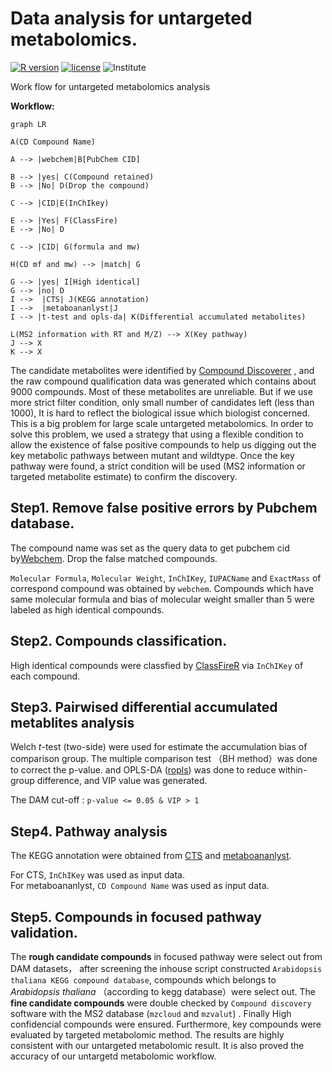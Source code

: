 # Data analysis for untargeted metabolomics.
  

[![R version](https://img.shields.io/badge/R-v4.1.1-salmon)](https://www.r-project.org)
[![license](https://img.shields.io/badge/license-MIT-green)](https://opensource.org/licenses/MIT)
![Institute](https://img.shields.io/badge/HENU-ZhangLab-blue)
  

Work flow for untargeted metabolomics analysis 

**Workflow:** 

```mermaid
graph LR

A(CD Compound Name)

A --> |webchem|B[PubChem CID]

B --> |yes| C(Compound retained)
B --> |No| D(Drop the compound)

C --> |CID|E(InChIkey)

E --> |Yes| F(ClassFire)
E --> |No| D

C --> |CID| G(formula and mw)

H(CD mf and mw) --> |match| G

G --> |yes| I[High identical]
G --> |no| D
I -->  |CTS| J(KEGG annotation)
I -->  |metaboananlyst|J
I --> |t-test and opls-da| K(Differential accumulated metabolites)

L(MS2 information with RT and M/Z) --> X(Key pathway)
J --> X
K --> X

```


The candidate metabolites were identified by [Compound Discoverer](https://www.thermofisher.cn/cn/zh/home/industrial/mass-spectrometry/liquid-chromatography-mass-spectrometry-lc-ms/lc-ms-software/multi-omics-data-analysis/compound-discoverer-software.html) , and the raw compound qualification data was generated which contains about 9000 compounds. Most of these metabolites are unreliable. But if we use more strict filter condition, only small number of candidates left (less than 1000), It is hard to reflect the biological issue which biologist concerned. This is a big problem for large scale untargeted metabolomics.
In order to solve this problem, we used a strategy that using a flexible condition to allow the existence of false positive compounds to help us digging out the key metabolic pathways between mutant and wildtype. Once the key pathway were found, a strict condition will be used (MS2 information or targeted metabolite estimate) to confirm the discovery.  



## Step1. Remove false positive errors by Pubchem database.  

The compound name was set as the query data to get pubchem cid by[Webchem](https://github.com/ropensci/webchem). Drop the false matched compounds.  

`Molecular Formula`,	`Molecular Weight`,	`InChIKey`,	`IUPACName` and	`ExactMass` of correspond compound was obtained by `webchem`. Compounds which have same molecular formula and bias of molecular weight smaller than 5 were labeled as high identical compounds.  


## Step2. Compounds classification.  

High identical compounds were classfied by [ClassFireR](https://github.com/aberHRML/classyfireR) via `InChIKey` of each compound.  

## Step3. Pairwised differential accumulated metablites analysis

Welch *t*-test (two-side) were used for estimate the accumulation bias of comparison group. The multiple comparison test （BH method）was done to correct the p-value. and OPLS-DA ([ropls](https://github.com/SamGG/ropls)) was done to reduce within-group difference, and VIP value was generated.

The DAM cut-off : `p-value <= 0.05 & VIP > 1`

## Step4. Pathway analysis

The KEGG annotation were obtained from [CTS](http://cts.fiehnlab.ucdavis.edu/batch) and [metaboananlyst](https://dev.metaboanalyst.ca/MetaboAnalyst/upload/PathUploadView.xhtml).  

For CTS, `InChIKey` was used as input data.  
For metaboananlyst, `CD Compound Name` was used as input data.

## Step5. Compounds in focused pathway validation.

The **rough candidate compounds** in focused pathway were select out from DAM datasets， after screening the inhouse script constructed `Arabidopsis thaliana KEGG compound database`, compounds which belongs to *Arabidopsis thaliana* （according to kegg database）were select out. The **fine candidate compounds** were double checked by `Compound discovery` software with the MS2 database (`mzcloud` and `mzvalut`) . Finally High confidencial compounds were ensured. Furthermore, key compounds were evaluated by targeted metabolomic method. The results are highly consistent with our untargeted metabolomic result. It is also proved the accuracy of our untargetd metabolomic workflow.



